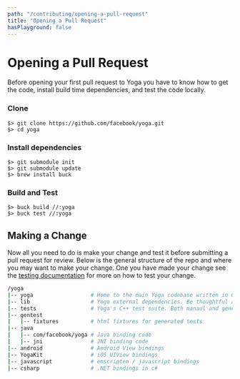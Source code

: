 ```yaml
---
path: "/contributing/opening-a-pull-request"
title: "Opening a Pull Request"
hasPlayground: false
---
```


# Opening a Pull Request

Before opening your first pull request to Yoga you have to know how to get the code,
install build time dependencies, and test the code locally.

### Clone

```
$> git clone https://github.com/facebook/yoga.git
$> cd yoga
```

### Install dependencies

```
$> git submodule init
$> git submodule update
$> brew install buck
```

### Build and Test

```
$> buck build //:yoga
$> buck test //:yoga
```

## Making a Change

Now all you need to do is make your change and test it before submitting a pull request for review.
Below is the general structure of the repo and where you may want to make your change. One you have
made your change see the [testing documentation](/contributing/testing) for more on how to test your change.

``` bash
/yoga
|-- yoga                  # Home to the main Yoga codebase written in C++. Any algorithmic changes should be made here
|-- lib                   # Yoga external dependencies. Be thoughtful adding any new ones
|-- tests                 # Yoga's C++ test suite. Both manaul and generated tests
|-- gentest
|   |-- fixtures          # html fixtures for generated tests
|-- java
|   |-- com/facebook/yoga # Java binding code
|   |-- jni               # JNI binding code
|-- android               # Android View bindings
|-- YogaKit               # iOS UIView bindings
|-- javascript            # emscripten / javascript bindings
|-- csharp                # .NET bindings in c#
```
